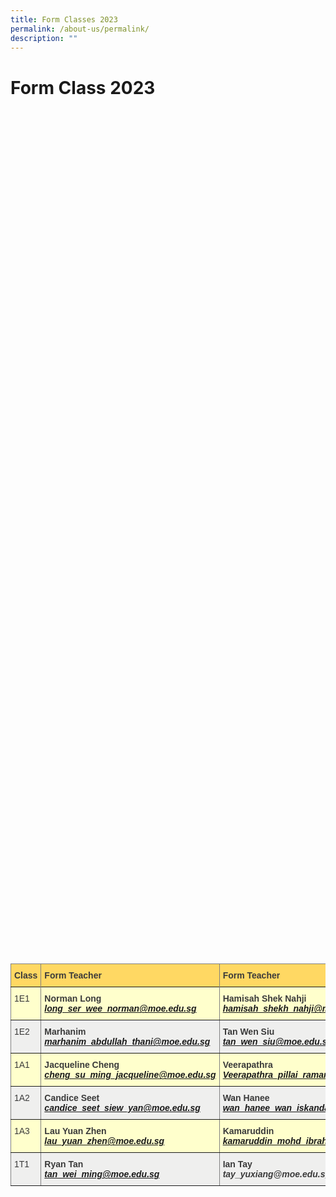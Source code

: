 ```yaml
---
title: Form Classes 2023
permalink: /about-us/permalink/
description: ""
---
```

Form Class 2023
===============
<style type="text/css">

.tg  {border-collapse:collapse;border-spacing:0;}

.tg td{border-color:black;border-style:solid;border-width:1px;font-family:Arial, sans-serif;font-size:14px;

  overflow:hidden;padding:10px 5px;word-break:normal;}

.tg th{border-color:black;border-style:solid;border-width:1px;font-family:Arial, sans-serif;font-size:14px;

  font-weight:normal;overflow:hidden;padding:10px 5px;word-break:normal;}

.tg .tg-rhkx{background-color:#EFEFEE;border-color:inherit;color:#3A3A3A;text-align:left;vertical-align:top}

.tg .tg-z14i{background-color:#EFEFEE;border-color:inherit;color:#3A3A3A;font-weight:bold;text-align:left;vertical-align:top}

.tg .tg-poi1{background-color:#FFC;border-color:inherit;color:#3A3A3A;font-weight:bold;text-align:left;vertical-align:top}

.tg .tg-wb7j{background-color:#FFD863;border-color:inherit;color:#3A3A3A;font-weight:bold;text-align:left;vertical-align:top}

.tg .tg-ht7a{background-color:#FFE9E9;border-color:inherit;color:#3A3A3A;font-weight:bold;text-align:center;vertical-align:top}

.tg .tg-rr8m{background-color:#FFC;border-color:inherit;color:#3A3A3A;text-align:left;vertical-align:top}

.tg .tg-0pky{border-color:inherit;text-align:left;vertical-align:top}

</style>

<table class="tg">

<thead>

  <tr>

    <th class="tg-wb7j"><span style="font-weight:bold">Class</span></th>

    <th class="tg-wb7j"><span style="font-weight:bold">Form Teacher</span></th>

    <th class="tg-wb7j"><span style="font-weight:bold">Form Teacher</span></th>

    <th class="tg-wb7j"><span style="font-weight:bold">Form Teacher</span></th>

  </tr>

</thead>

<tbody>

  <tr>


  <tr>

    <td class="tg-rr8m">1E1</td>

    <td class="tg-poi1"><span style="font-weight:bold">Norman Long</span><br><span style="font-style:italic">long_ser_wee_norman@moe.edu.sg</span></td>

    <td class="tg-poi1"><span style="font-weight:bold">Hamisah Shek Nahji</span><br><span style="font-style:italic">hamisah_shekh_nahji@moe.edu.sg</span></td>

    <td class="tg-rr8m"></td>

  </tr>

  <tr>

    <td class="tg-rhkx">1E2</td>

    <td class="tg-z14i"><span style="font-weight:bold">Marhanim</span><br><span style="font-style:italic">marhanim_abdullah_thani@moe.edu.sg</span></td>

    <td class="tg-z14i"><span style="font-weight:bold">Tan Wen Siu</span><br><span style="font-style:italic">tan_wen_siu@moe.edu.sg</span></td>

    <td class="tg-rhkx"></td>

  </tr>

  <tr>

    <td class="tg-rr8m">1A1</td>

    <td class="tg-poi1"><span style="font-weight:bold">Jacqueline Cheng</span><br><span style="font-style:italic">cheng_su_ming_jacqueline@moe.edu.sg</span></td>

    <td class="tg-poi1"><span style="font-weight:bold">Veerapathra</span><br><span style="font-style:italic">Veerapathra_pillai_ramar@moe.edu.sg</span></td>

    <td class="tg-rr8m"></td>

  </tr>

  <tr>

    <td class="tg-rhkx">1A2</td>

    <td class="tg-z14i"><span style="font-weight:bold">Candice Seet</span><br><span style="font-style:italic">candice_seet_siew_yan@moe.edu.sg</span></td>

    <td class="tg-z14i"><span style="font-weight:bold">Wan Hanee</span><br><span style="font-style:italic">wan_hanee_wan_iskandar@moe.edu.sg</span></td>

    <td class="tg-rhkx"></td>

  </tr>

  <tr>

    <td class="tg-rr8m">1A3</td>

    <td class="tg-poi1"><span style="font-weight:bold">Lau Yuan Zhen</span><br><span style="font-style:italic">lau_yuan_zhen@moe.edu.sg</span></td>

    <td class="tg-poi1"><span style="font-weight:bold">Kamaruddin</span><br><span style="font-style:italic">kamaruddin_mohd_ibrahim@moe.edu.sg</span></td>

    <td class="tg-rr8m"></td>

  </tr>

  <tr>

    <td class="tg-rhkx">1T1</td>

    <td class="tg-z14i"><span style="font-weight:bold">Ryan Tan</span><br><span style="font-style:italic">tan_wei_ming@moe.edu.sg</span></td>

<td class="tg-z14i"><span style="font-weight:bold">Ian Tay</span><br><span style="font-style:italic">tay_yuxiang@moe.edu.sg</span></td>

    <td class="tg-z14i"><span style="font-weight:bold">Chester Tan</span><br><span style="font-style:italic">chester_tan_yue_jun@moe.edu.sg</span></td>

    <td class="tg-rhkx"></td>

  </tr>

  <tr>